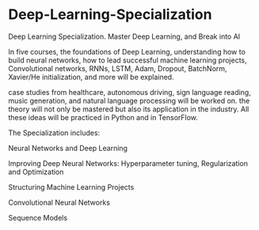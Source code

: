 # Deep-Learning-Specialization
Deep Learning Specialization. Master Deep Learning, and Break into AI

In five courses, the foundations of Deep Learning, understanding how to build neural networks, how to lead successful machine learning projects, Convolutional networks, RNNs, LSTM, Adam, Dropout, BatchNorm, Xavier/He initialization, and more will be explained.

case studies from healthcare, autonomous driving, sign language reading, music generation, and natural language processing will be worked on. the theory will not only be mastered but also its application in the industry. All these ideas will be practiced in Python and in TensorFlow.

The Specialization includes:

Neural Networks and Deep Learning

Improving Deep Neural Networks: Hyperparameter tuning, Regularization and Optimization

Structuring Machine Learning Projects

Convolutional Neural Networks

Sequence Models



